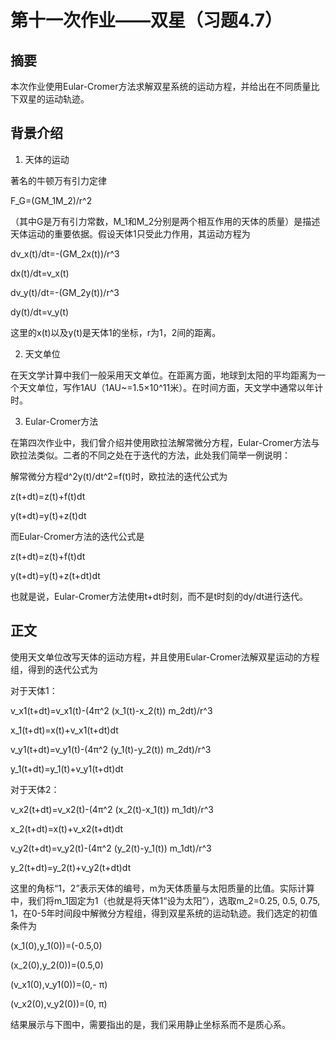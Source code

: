 # 第十一次作业——双星（习题4.7）

## 摘要

本次作业使用Eular-Cromer方法求解双星系统的运动方程，并给出在不同质量比下双星的运动轨迹。

## 背景介绍

1. 天体的运动

著名的牛顿万有引力定律

F_G=(GM_1M_2)/r^2

（其中G是万有引力常数，M_1和M_2分别是两个相互作用的天体的质量）是描述天体运动的重要依据。假设天体1只受此力作用，其运动方程为

dv_x(t)/dt=-(GM_2x(t))/r^3

dx(t)/dt=v_x(t)

dv_y(t)/dt=-(GM_2y(t))/r^3

dy(t)/dt=v_y(t)

这里的x(t)以及y(t)是天体1的坐标，r为1，2间的距离。

2. 天文单位

在天文学计算中我们一般采用天文单位。在距离方面，地球到太阳的平均距离为一个天文单位，写作1AU（1AU~=1.5×10^11米）。在时间方面，天文学中通常以年计时。

3. Eular-Cromer方法

在第四次作业中，我们曾介绍并使用欧拉法解常微分方程，Eular-Cromer方法与欧拉法类似。二者的不同之处在于迭代的方法，此处我们简举一例说明：

解常微分方程d^2y(t)/dt^2=f(t)时，欧拉法的迭代公式为

z(t+dt)=z(t)+f(t)dt

y(t+dt)=y(t)+z(t)dt

而Eular-Cromer方法的迭代公式是

z(t+dt)=z(t)+f(t)dt

y(t+dt)=y(t)+z(t+dt)dt

也就是说，Eular-Cromer方法使用t+dt时刻，而不是t时刻的dy/dt进行迭代。

## 正文

使用天文单位改写天体的运动方程，并且使用Eular-Cromer法解双星运动的方程组，得到的迭代公式为

对于天体1：

v_x1(t+dt)=v_x1(t)-(4π^2 (x_1(t)-x_2(t)) m_2dt)/r^3

x_1(t+dt)=x(t)+v_x1(t+dt)dt

v_y1(t+dt)=v_y1(t)-(4π^2 (y_1(t)-y_2(t)) m_2dt)/r^3

y_1(t+dt)=y_1(t)+v_y1(t+dt)dt

对于天体2：

v_x2(t+dt)=v_x2(t)-(4π^2 (x_2(t)-x_1(t)) m_1dt)/r^3

x_2(t+dt)=x(t)+v_x2(t+dt)dt

v_y2(t+dt)=v_y2(t)-(4π^2 (y_2(t)-y_1(t)) m_1dt)/r^3

y_2(t+dt)=y_2(t)+v_y2(t+dt)dt

这里的角标“1，2”表示天体的编号，m为天体质量与太阳质量的比值。实际计算中，我们将m_1固定为1（也就是将天体1“设为太阳”），选取m_2=0.25, 0.5, 0.75, 1，在0-5年时间段中解微分方程组，得到双星系统的运动轨迹。我们选定的初值条件为

(x_1(0),y_1(0))=(-0.5,0)

(x_2(0),y_2(0))=(0.5,0)

(v_x1(0),v_y1(0))=(0,- π)

(v_x2(0),v_y2(0))=(0, π)

结果展示与下图中，需要指出的是，我们采用静止坐标系而不是质心系。
